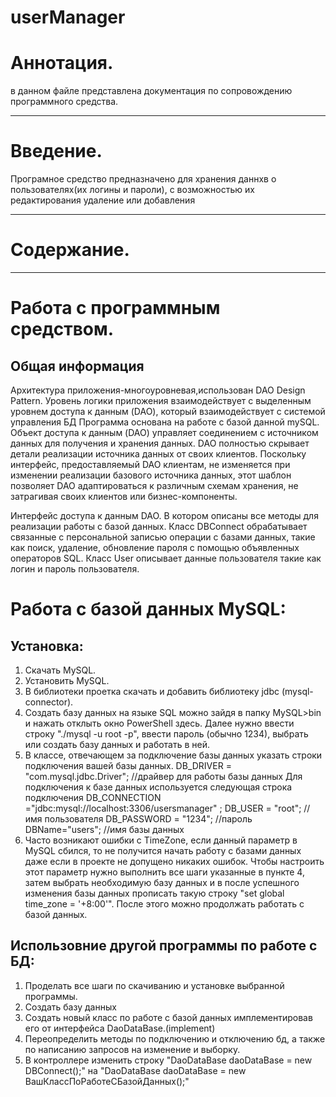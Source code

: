 # userManager

# Аннотация. 
в данном файле представлена документация по сопровождению программного средства.
***
# Введение.
Програмное средство предназначено для хранения даннхв о пользователях(их логины и пароли), с возможностью их редактирования удаление или добавления
***
# Содержание.

***
# Работа с программным средством.
## Общая информация
Архитектура приложения-многоуровневая,использован DAO Design Pattern.
Уровень логики приложения взаимодействует с выделенным уровнем доступа к данным (DAO), который взаимодействует с системой управления БД
Программа основана на работе с базой данной mySQL.
Объект доступа к данным (DAO) управляет соединением с источником данных для получения и хранения данных. DAO полностью скрывает детали реализации источника данных от своих клиентов. Поскольку интерфейс, предоставляемый DAO клиентам, не изменяется при изменении реализации базового источника данных, этот шаблон позволяет DAO адаптироваться к различным схемам хранения, не затрагивая своих клиентов или бизнес-компоненты. 
  
Интерфейс доступа к данным DAO. В котором описаны все методы для реализации работы с базой данных.
Класс DBConnect обрабатывает связанные с персональной записью операции с базами данных, такие как поиск, удаление,
обновление пароля с помощью объявленных операторов SQL. Класс User описывает данные пользователя такие как логин и пароль пользователя.

# Работа с базой данных MySQL:

## Установка:
1) Скачать MySQL.
2) Установить MySQL.
3) В библиотеки проетка скачать и добавить библиотеку jdbc (mysql-connector).
4) Создать базу данных на языке SQL можно зайдя в папку MySQL>bin и нажать отклыть окно PowerShell здесь. Далее нужно ввести строку "./mysql -u root -p", ввести пароль (обычно 1234), выбрать или создать базу данных и работать в ней.
5) В классе, отвечающем за подключение базы данных указать строки подключения вашей базы данных.
DB_DRIVER = "com.mysql.jdbc.Driver"; //драйвер для работы базы данных
Для подключения к базе данных используется следующая строка подключения
  DB_CONNECTION ="jdbc:mysql://localhost:3306/usersmanager" ;
  DB_USER = "root"; //имя пользователя
  DB_PASSWORD = "1234"; //пароль
  DBName="users"; //имя базы данных
6) Часто возникают ошибки с TimeZone, если данный параметр в MySQL сбился, то не получится начать работу с базами данных даже если в проекте не допущено никаких ошибок. Чтобы настроить этот параметр нужно выполнить все шаги указанные в пункте 4, затем выбрать необходимую базу данных и в после успешного изменения базы данных прописать такую строку "set global time_zone = '+8:00'". После этого можно продолжать работать с базой данных.

## Использовние другой программы по работе с БД:
1) Проделать все шаги по скачиванию и установке выбранной программы.
2) Создать базу данных
3) Создать новый класс по работе с базой данных имплементировав его от интерфейса DaoDataBase.(implement)
4) Переопределить методы по подключению и отключению бд, а также по написанию запросов на изменение и выборку.
5) В контроллере изменить строку "DaoDataBase daoDataBase = new DBConnect();" на "DaoDataBase daoDataBase = new ВашКлассПоРаботеСБазойДанных();"
  
